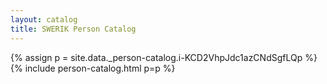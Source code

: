 ```yaml
---
layout: catalog
title: SWERIK Person Catalog
---
```

{% assign p = site.data._person-catalog.i-KCD2VhpJdc1azCNdSgfLQp %}
{% include person-catalog.html p=p %}


